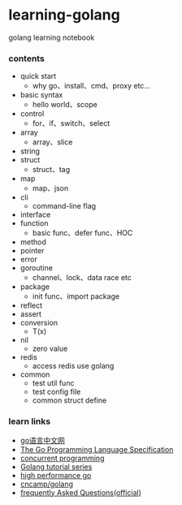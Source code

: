 # learning-golang
golang learning notebook

### contents
- quick start
  - why go、install、cmd、proxy etc...
- basic syntax
  - hello world、scope
- control
  - for、if、switch、select
- array
  - array、slice
- string
- struct
  - struct、tag
- map
  - map、json
- cli
  - command-line flag
- interface
- function
  - basic func、defer func、HOC
- method
- pointer
- error
- goroutine
  - channel、lock、data race etc
- package
  - init func、import package
- reflect
- assert
- conversion
  - T(x)
- nil
  - zero value
- redis
  - access redis use golang
- common
  - test util func
  - test config file
  - common struct define

### learn links
- [go语言中文网](https://www.qfgolang.com/)
- [The Go Programming Language Specification](https://golang.google.cn/ref/spec)
- [concurrent programming](https://yourbasic.org/golang/goroutines-explained/)
- [Golang tutorial series](https://golangbot.com/learn-golang-series/)
- [high performance go](https://github.com/geektutu/high-performance-go)
- [cncamp/golang](https://github.com/cncamp/golang)
- [frequently Asked Questions(official)](https://go.dev/doc/faq#different_method_sets)
